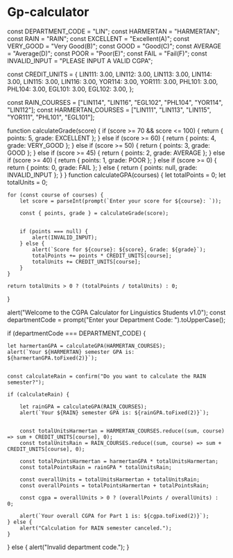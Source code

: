 # Gp-calculator

const DEPARTMENT_CODE = "LIN";
const HARMERTAN = "HARMERTAN";
const RAIN = "RAIN";
const EXCELLENT = "Excellent(A)";
const VERY_GOOD = "Very Good(B)";
const GOOD = "Good(C)";
const AVERAGE = "Average(D)";
const POOR = "Poor(E)";
const FAIL = "Fail(F)";
const INVALID_INPUT = "PLEASE INPUT A VALID CGPA";


const CREDIT_UNITS = {
    LIN111: 3.00,
    LIN112: 3.00,
    LIN113: 3.00,
    LIN114: 3.00,
    LIN115: 3.00,
    LIN116: 3.00,
    YOR114: 3.00,
    YOR111: 3.00,
    PHL101: 3.00,
    PHL104: 3.00,
    EGL101: 3.00,
    EGL102: 3.00,
};


const RAIN_COURSES = ["LIN114", "LIN116", "EGL102", "PHL104", "YOR114", "LIN112"];
const HARMERTAN_COURSES = ["LIN111", "LIN113", "LIN115", "YOR111", "PHL101", "EGL101"];


function calculateGrade(score) {
    if (score >= 70 && score <= 100) {
        return { points: 5, grade: EXCELLENT };
    } else if (score >= 60) {
        return { points: 4, grade: VERY_GOOD };
    } else if (score >= 50) {
        return { points: 3, grade: GOOD };
    } else if (score >= 45) {
        return { points: 2, grade: AVERAGE };
    } else if (score >= 40) {
        return { points: 1, grade: POOR };
    } else if (score >= 0) {
        return { points: 0, grade: FAIL };
    } else {
        return { points: null, grade: INVALID_INPUT };
    }
}
function calculateGPA(courses) {
    let totalPoints = 0;
    let totalUnits = 0;

    for (const course of courses) {
        let score = parseInt(prompt(`Enter your score for ${course}: `));

        const { points, grade } = calculateGrade(score);

        
        if (points === null) {
            alert(INVALID_INPUT); 
        } else {
            alert(`Score for ${course}: ${score}, Grade: ${grade}`); 
            totalPoints += points * CREDIT_UNITS[course];
            totalUnits += CREDIT_UNITS[course];
        }
    }

    return totalUnits > 0 ? (totalPoints / totalUnits) : 0; 
}


alert("Welcome to the CGPA Calculator for Linguistics Students v1.0");
const departmentCode = prompt("Enter your Department Code: ").toUpperCase();

if (departmentCode === DEPARTMENT_CODE) {
    
    let harmertanGPA = calculateGPA(HARMERTAN_COURSES);
    alert(`Your ${HARMERTAN} semester GPA is: ${harmertanGPA.toFixed(2)}`);

    
    const calculateRain = confirm("Do you want to calculate the RAIN semester?");
    
    if (calculateRain) {
        
        let rainGPA = calculateGPA(RAIN_COURSES);
        alert(`Your ${RAIN} semester GPA is: ${rainGPA.toFixed(2)}`);

        
        const totalUnitsHarmertan = HARMERTAN_COURSES.reduce((sum, course) => sum + CREDIT_UNITS[course], 0);
        const totalUnitsRain = RAIN_COURSES.reduce((sum, course) => sum + CREDIT_UNITS[course], 0);
        
        const totalPointsHarmertan = harmertanGPA * totalUnitsHarmertan;
        const totalPointsRain = rainGPA * totalUnitsRain;

        const overallUnits = totalUnitsHarmertan + totalUnitsRain;
        const overallPoints = totalPointsHarmertan + totalPointsRain;

        const cgpa = overallUnits > 0 ? (overallPoints / overallUnits) : 0;

        alert(`Your overall CGPA for Part 1 is: ${cgpa.toFixed(2)}`);
    } else {
        alert("Calculation for RAIN semester canceled.");
    }
} else {
    alert("Invalid department code.");
}
